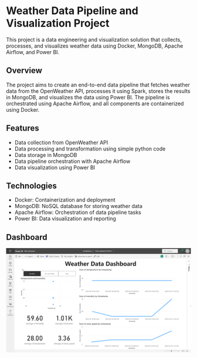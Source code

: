 # Weather Data Pipeline and Visualization Project

This project is a data engineering and visualization solution that collects, processes, and visualizes weather data using Docker, MongoDB, Apache Airflow, and Power BI.

## Overview

The project aims to create an end-to-end data pipeline that fetches weather data from the OpenWeather API, processes it using Spark, stores the results in MongoDB, and visualizes the data using Power BI. The pipeline is orchestrated using Apache Airflow, and all components are containerized using Docker.

## Features

- Data collection from OpenWeather API
- Data processing and transformation using simple python code
- Data storage in MongoDB
- Data pipeline orchestration with Apache Airflow
- Data visualization using Power BI

## Technologies

- Docker: Containerization and deployment
- MongoDB: NoSQL database for storing weather data
- Apache Airflow: Orchestration of data pipeline tasks
- Power BI: Data visualization and reporting

## Dashboard
![weather dashboard](dashboard.png "Weather data dashboard")
